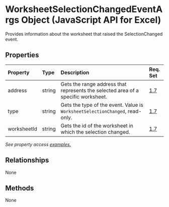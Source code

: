 # WorksheetSelectionChangedEventArgs Object (JavaScript API for Excel)

Provides information about the worksheet that raised the SelectionChanged event.

## Properties

| Property	   | Type	|Description| Req. Set|
|:---------------|:--------|:----------|:----|
|address|string|Gets the range address that represents the selected area of a specific worksheet.|[1.7](../requirement-sets/excel-api-requirement-sets.md)|
|type|string|Gets the type of the event. Value is `WorksheetSelectionChanged`, read-only.|[1.7](../requirement-sets/excel-api-requirement-sets.md)|
|worksheetId|string|Gets the id of the worksheet in which the selection changed.|[1.7](../requirement-sets/excel-api-requirement-sets.md)|

_See property access [examples.](#property-access-examples)_

## Relationships
None


## Methods
None

